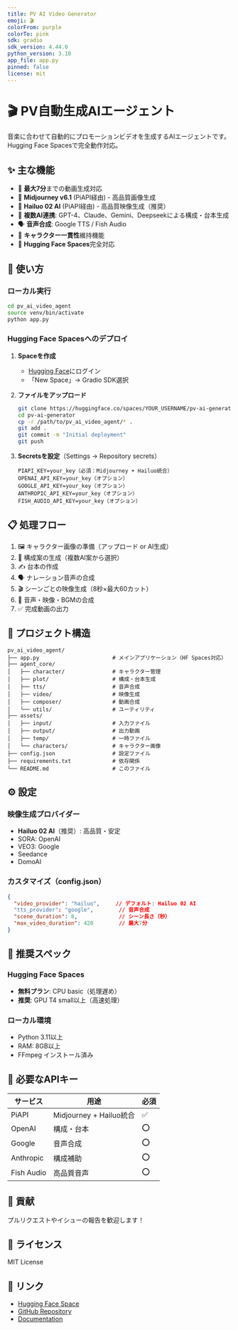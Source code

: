 ```yaml
---
title: PV AI Video Generator
emoji: 🎬
colorFrom: purple
colorTo: pink
sdk: gradio
sdk_version: 4.44.0
python_version: 3.10
app_file: app.py
pinned: false
license: mit
---
```


# 🎬 PV自動生成AIエージェント

音楽に合わせて自動的にプロモーションビデオを生成するAIエージェントです。
Hugging Face Spacesで完全動作対応。

## ✨ 主な機能

- 🎵 **最大7分**までの動画生成対応
- 🎨 **Midjourney v6.1** (PiAPI経由) - 高品質画像生成
- 🎥 **Hailuo 02 AI** (PiAPI経由) - 高品質映像生成（推奨）
- 🤖 **複数AI連携**: GPT-4、Claude、Gemini、Deepseekによる構成・台本生成
- 🗣️ **音声合成**: Google TTS / Fish Audio
- 🎨 **キャラクター一貫性**維持機能
- 📱 **Hugging Face Spaces**完全対応

## 🚀 使い方

### ローカル実行
```bash
cd pv_ai_video_agent
source venv/bin/activate
python app.py
```

### Hugging Face Spacesへのデプロイ

1. **Spaceを作成**
   - [Hugging Face](https://huggingface.co)にログイン
   - 「New Space」→ Gradio SDK選択

2. **ファイルをアップロード**
   ```bash
   git clone https://huggingface.co/spaces/YOUR_USERNAME/pv-ai-generator
   cd pv-ai-generator
   cp -r /path/to/pv_ai_video_agent/* .
   git add .
   git commit -m "Initial deployment"
   git push
   ```

3. **Secretsを設定**（Settings → Repository secrets）
   ```
   PIAPI_KEY=your_key（必須：Midjourney + Hailuo統合）
   OPENAI_API_KEY=your_key（オプション）
   GOOGLE_API_KEY=your_key（オプション）
   ANTHROPIC_API_KEY=your_key（オプション）
   FISH_AUDIO_API_KEY=your_key（オプション）
   ```

## 📋 処理フロー

1. 🖼️ キャラクター画像の準備（アップロード or AI生成）
2. 📝 構成案の生成（複数AI案から選択）
3. ✍️ 台本の作成
4. 🗣️ ナレーション音声の合成
5. 🎬 シーンごとの映像生成（8秒×最大60カット）
6. 🎵 音声・映像・BGMの合成
7. ✅ 完成動画の出力

## 📁 プロジェクト構造

```
pv_ai_video_agent/
├── app.py                       # メインアプリケーション（HF Spaces対応）
├── agent_core/
│   ├── character/               # キャラクター管理
│   ├── plot/                    # 構成・台本生成
│   ├── tts/                     # 音声合成
│   ├── video/                   # 映像生成
│   ├── composer/                # 動画合成
│   └── utils/                   # ユーティリティ
├── assets/
│   ├── input/                   # 入力ファイル
│   ├── output/                  # 出力動画
│   ├── temp/                    # 一時ファイル
│   └── characters/              # キャラクター画像
├── config.json                  # 設定ファイル
├── requirements.txt             # 依存関係
└── README.md                    # このファイル
```

## ⚙️ 設定

### 映像生成プロバイダー
- **Hailuo 02 AI**（推奨）: 高品質・安定
- SORA: OpenAI
- VEO3: Google
- Seedance
- DomoAI

### カスタマイズ（config.json）
```json
{
  "video_provider": "hailuo",     // デフォルト: Hailuo 02 AI
  "tts_provider": "google",        // 音声合成
  "scene_duration": 8,             // シーン長さ（秒）
  "max_video_duration": 420        // 最大7分
}
```

## 🎯 推奨スペック

### Hugging Face Spaces
- **無料プラン**: CPU basic（処理遅め）
- **推奨**: GPU T4 small以上（高速処理）

### ローカル環境
- Python 3.11以上
- RAM: 8GB以上
- FFmpeg インストール済み

## 📝 必要なAPIキー

| サービス | 用途 | 必須 |
|---------|------|------|
| PiAPI | Midjourney + Hailuo統合 | ✅ |
| OpenAI | 構成・台本 | ⭕ |
| Google | 音声合成 | ⭕ |
| Anthropic | 構成補助 | ⭕ |
| Fish Audio | 高品質音声 | ⭕ |

## 🤝 貢献

プルリクエストやイシューの報告を歓迎します！

## 📄 ライセンス

MIT License

## 🔗 リンク

- [Hugging Face Space](https://huggingface.co/spaces/YOUR_USERNAME/pv-ai-generator)
- [GitHub Repository](https://github.com/YOUR_USERNAME/pv-ai-video-agent)
- [Documentation](https://github.com/YOUR_USERNAME/pv-ai-video-agent/wiki)